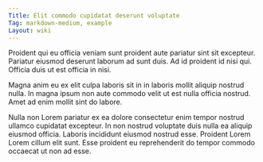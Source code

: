 ```yaml
---
Title: Elit commodo cupidatat deserunt voluptate
Tag: markdown-medium, example
Layout: wiki
---
```

Proident qui eu officia veniam sunt proident aute pariatur sint sit excepteur. Pariatur eiusmod deserunt laborum ad sunt duis. Ad id proident id nisi qui. Officia duis ut est officia in nisi.

Magna anim eu ex elit culpa laboris sit in in laboris mollit aliquip nostrud nulla. In magna ipsum non aute commodo velit ut est nulla officia nostrud. Amet ad enim mollit sint do labore.

Nulla non Lorem pariatur ex ea dolore consectetur enim tempor nostrud ullamco cupidatat excepteur. In non nostrud voluptate duis nulla ea aliquip eiusmod officia. Laboris incididunt eiusmod nostrud esse. Proident Lorem Lorem cillum elit sunt. Esse proident eu reprehenderit do tempor commodo occaecat ut non ad esse.